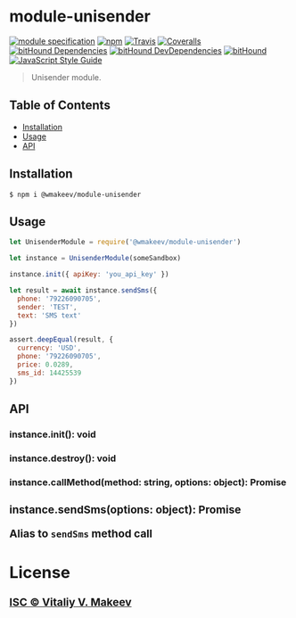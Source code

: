 module-unisender
================

[![module specification](https://img.shields.io/badge/module_specification-1.0-blue.svg?style=flat-square)](https://github.com/wmakeev/module-specification)
[![npm](https://img.shields.io/npm/v/@wmakeev/module-unisender.svg?maxAge=1800&style=flat-square)](https://www.npmjs.com/package/@wmakeev/module-unisender)
[![Travis](https://img.shields.io/travis/wmakeev/module-unisender.svg?maxAge=1800&style=flat-square)](https://travis-ci.org/wmakeev/module-unisender)
[![Coveralls](https://img.shields.io/coveralls/wmakeev/module-unisender.svg?maxAge=1800&style=flat-square)](https://coveralls.io/github/wmakeev/module-unisender)
[![bitHound Dependencies](https://img.shields.io/bithound/dependencies/github/wmakeev/module-unisender.svg?maxAge=1800&style=flat-square)](https://www.bithound.io/github/wmakeev/module-unisender/master/dependencies/npm)
[![bitHound DevDependencies](https://img.shields.io/bithound/devDependencies/github/wmakeev/module-unisender.svg?maxAge=1800&style=flat-square)](https://www.bithound.io/github/wmakeev/module-unisender/master/dependencies/npm)
[![bitHound](https://img.shields.io/bithound/code/github/wmakeev/module-unisender.svg?maxAge=1800&style=flat-square)](https://www.bithound.io/github/wmakeev/module-unisender)
[![JavaScript Style Guide](https://img.shields.io/badge/code%20style-standard-brightgreen.svg?style=flat-square)](http://standardjs.com/)

> Unisender module.

## Table of Contents

- [Installation](#installation)
- [Usage](#usage)
- [API](#api)

## Installation

```
$ npm i @wmakeev/module-unisender
```

## Usage

```js
let UnisenderModule = require('@wmakeev/module-unisender')

let instance = UnisenderModule(someSandbox)

instance.init({ apiKey: 'you_api_key' })

let result = await instance.sendSms({
  phone: '79226090705',
  sender: 'TEST',
  text: 'SMS text'
})

assert.deepEqual(result, {
  currency: 'USD',
  phone: '79226090705',
  price: 0.0289,
  sms_id: 14425539
})
```

## API

### instance.init(): void

### instance.destroy(): void

### instance.callMethod(method: string, options: object): Promise<object>

### instance.sendSms(options: object): Promise<object>

Alias to `sendSms` method call

## License

[ISC © Vitaliy V. Makeev](../LICENSE)
